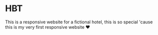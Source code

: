 # HBT
This is a responsive website for a fictional hotel, this is so special 'cause this is my very first responsive website ❤️
